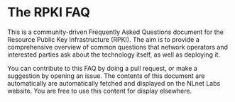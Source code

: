 # The RPKI FAQ
This is a community-driven Frequently Asked Questions document for the Resource Public Key Infrastructure (RPKI). The aim is to provide a comprehensive overview of common questions that network operators and interested parties ask about the technology itself, as well as deploying it.

You can contribute to this FAQ by doing a pull request, or make a suggestion by opening an issue. The contents of this document are automatically are automatically fetched and displayed on the NLnet Labs website. You are free to use this content for display elsewhere.
